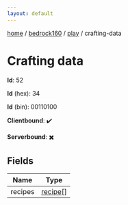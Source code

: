 ```yaml
---
layout: default
---
```


[home](/)  /  [bedrock160](/protocol/bedrock160)  /  [play](/protocol/bedrock160/play)  /  crafting-data

# Crafting data

**Id**: 52

**Id** (hex): 34

**Id** (bin): 00110100

**Clientbound**: ✔️

**Serverbound**: ✖️

## Fields

Name | Type
---|---
recipes | [recipe](/protocol/bedrock160/types/recipe)[]
